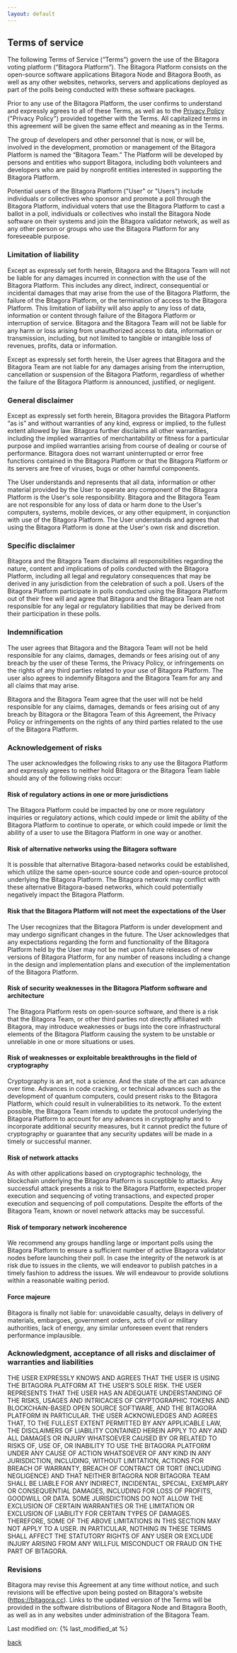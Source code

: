 ```yaml
---
layout: default
---
```

## Terms of service

The following Terms of Service (“Terms”) govern the use of the Bitagora voting platform (“Bitagora Platform”). The Bitagora Platform consists on the open-source software applications Bitagora Node and Bitagora Booth, as well as any other websites, networks, servers and applications deployed as part of the polls being conducted with these software packages.  

Prior to any use of the Bitagora Platform, the user confirms to understand and expressly agrees to all of these Terms, as well as to the [Privacy Policy](./privacy.md) ("Privacy Policy") provided together with the Terms. All capitalized terms in this agreement will be given the same effect and meaning as in the Terms. 

The group of developers and other personnel that is now, or will be, involved in the development, promotion or management of the Bitagora Platform is named the “Bitagora Team.” The Platform will be developed by persons and entities who support Bitagora, including both volunteers and developers who are paid by nonprofit entities interested in supporting the Bitagora Platform.

Potential users of the Bitagora Platform ("User" or "Users") include individuals or collectives who sponsor and promote a poll through the Bitagora Platform, individual voters that use the Bitagora Platform to cast a ballot in a poll, individuals or collectives who install the Bitagora Node software on their systems and join the Bitagora validator network, as well as any other person or groups who use the Bitagora Platform for any foreseeable purpose.

### Limitation of liability

Except as expressly set forth herein, Bitagora and the Bitagora Team will not be liable for any damages incurred in connection with the use of the Bitagora Platform. This includes any direct, indirect, consequential or incidental damages that may arise from the use of the Bitagora Platform, the failure of the Bitagora Platform, or the termination of access to the Bitagora Platform. This limitation of liability will also apply to any loss of data, information or content through failure of the Bitagora Platform or interruption of service. Bitagora and the Bitagora Team will not be liable for any harm or loss arising from unauthorized access to data, information or transmission, including, but not limited to tangible or intangible loss of revenues, profits, data or information.

Except as expressly set forth herein, the User agrees that Bitagora and the Bitagora Team are not liable for any damages arising from the interruption, cancellation or suspension of the Bitagora Platform, regardless of whether the failure of the Bitagora Platform is announced, justified, or negligent.

### General disclaimer

Except as expressly set forth herein, Bitagora provides the Bitagora Platform “as is” and without warranties of any kind, express or implied, to the fullest extent allowed by law. Bitagora further disclaims all other warranties, including the implied warranties of merchantability or fitness for a particular purpose and implied warranties arising from course of dealing or course of performance. Bitagora does not warrant uninterrupted or error free functions contained in the Bitagora Platform or that the Bitagora Platform or its servers are free of viruses, bugs or other harmful components.

The User understands and represents that all data, information or other material provided by the User to operate any component of the Bitagora Platform is the User's sole responsibility. Bitagora and the Bitagora Team are not responsible for any loss of data or harm done to the User's computers, systems, mobile devices, or any other equipment, in conjunction with use of the Bitagora Platform. The User understands and agrees that using the Bitagora Platform is done at the User's own risk and discretion.

### Specific disclaimer

Bitagora and the Bitagora Team disclaims all responsibilities regarding the nature, content and implications of polls conducted with the Bitagora Platform, including all legal and regulatory consequences that may be derived in any jurisdiction from the celebration of such a poll. Users of the Bitagora Platform participate in polls conducted using the Bitagora Platform out of their free will and agree that Bitagora and the Bitagora Team are not responsible for any legal or regulatory liabilities that may be derived from their participation in these polls.

### Indemnification

The user agrees that Bitagora and the Bitagora Team will not be held responsible for any claims, damages, demands or fees arising out of any breach by the user of these Terms, the Privacy Policy, or infringements on the rights of any third parties related to your use of Bitagora Platform. The user also agrees to indemnify Bitagora and the Bitagora Team for any and all claims that may arise.

Bitagora and the Bitagora Team agree that the user will not be held responsible for any claims, damages, demands or fees arising out of any breach by Bitagora or the Bitagora Team of this Agreement, the Privacy Policy or infringements on the rights of any third parties related to the use of the Bitagora Platform.

### Acknowledgement of risks

The user acknowledges the following risks to any use the Bitagora Platform and expressly agrees to neither hold Bitagora or the Bitagora Team liable should any of the following risks occur:

#### Risk of regulatory actions in one or more jurisdictions
The Bitagora Platform could be impacted by one or more regulatory inquiries or regulatory actions, which could impede or limit the ability of the Bitagora Platform to continue to operate, or which could impede or limit the ability of a user to use the Bitagora Platform in one way or another.

#### Risk of alternative networks using the Bitagora software
It is possible that alternative Bitagora-based networks could be established, which utilize the same open-source source code and open-source protocol underlying the Bitagora Platform. The Bitagora network may conflict with these alternative Bitagora-based networks, which could potentially negatively impact the Bitagora Platform.

#### Risk that the Bitagora Platform will not meet the expectations of the User
The User recognizes that the Bitagora Platform is under development and may undergo significant changes in the future. The User acknowledges that any expectations regarding the form and functionality of the Bitagora Platform held by the User may not be met upon future releases of new versions of Bitagora Platform, for any number of reasons including a change in the design and implementation plans and execution of the implementation of the Bitagora Platform.

#### Risk of security weaknesses in the Bitagora Platform software and architecture
The Bitagora Platform rests on open-source software, and there is a risk that the Bitagora Team, or other third parties not directly affiliated with Bitagora, may introduce weaknesses or bugs into the core infrastructural elements of the Bitagora Platform causing the system to be unstable or unreliable in one or more situations or uses.

#### Risk of weaknesses or exploitable breakthroughs in the field of cryptography
Cryptography is an art, not a science. And the state of the art can advance over time. Advances in code cracking, or technical advances such as the development of quantum computers, could present risks to the Bitagora Platform, which could result in vulnerabilities to its network. To the extent possible, the Bitagora Team intends to update the protocol underlying the Bitagora Platform to account for any advances in cryptography and to incorporate additional security measures, but it cannot predict the future of cryptography or guarantee that any security updates will be made in a timely or successful manner.

#### Risk of network attacks
As with other applications based on cryptographic technology, the blockchain underlying the Bitagora Platform is susceptible to attacks. Any successful attack presents a risk to the Bitagora Platform, expected proper execution and sequencing of voting transactions, and expected proper execution and sequencing of poll computations. Despite the efforts of the Bitagora Team, known or novel network attacks may be successful.

#### Risk of temporary network incoherence
We recommend any groups handling large or important polls using the Bitagora Platform to ensure a sufficient number of active Bitagora validator nodes before launching their poll. In case the integrity of the network is at risk due to issues in the clients, we will endeavor to publish patches in a timely fashion to address the issues. We will endeavour to provide solutions within a reasonable waiting period.

#### Force majeure
Bitagora is finally not liable for: unavoidable casualty, delays in delivery of materials, embargoes, government orders, acts of civil or military authorities, lack of energy, any similar unforeseen event that renders performance implausible.

### Acknowledgment, acceptance of all risks and disclaimer of warranties and liabilities

THE USER EXPRESSLY KNOWS AND AGREES THAT THE USER IS USING THE BITAGORA PLATFORM AT THE USER’S SOLE RISK. THE USER REPRESENTS THAT THE USER HAS AN ADEQUATE UNDERSTANDING OF THE RISKS, USAGES AND INTRICACIES OF CRYPTOGRAPHIC TOKENS AND BLOCKCHAIN-BASED OPEN SOURCE SOFTWARE, AND THE BITAGORA PLATFORM IN PARTICULAR. THE USER ACKNOWLEDGES AND AGREES THAT, TO THE FULLEST EXTENT PERMITTED BY ANY APPLICABLE LAW, THE DISCLAIMERS OF LIABILITY CONTAINED HEREIN APPLY TO ANY AND ALL DAMAGES OR INJURY WHATSOEVER CAUSED BY OR RELATED TO RISKS OF, USE OF, OR INABILITY TO USE THE BITAGORA PLATFORM UNDER ANY CAUSE OF ACTION WHATSOEVER OF ANY KIND IN ANY JURISDICTION, INCLUDING, WITHOUT LIMITATION, ACTIONS FOR BREACH OF WARRANTY, BREACH OF CONTRACT OR TORT (INCLUDING NEGLIGENCE) AND THAT NEITHER BITAGORA NOR BITAGORA TEAM SHALL BE LIABLE FOR ANY INDIRECT, INCIDENTAL, SPECIAL, EXEMPLARY OR CONSEQUENTIAL DAMAGES, INCLUDING FOR LOSS OF PROFITS, GOODWILL OR DATA. SOME JURISDICTIONS DO NOT ALLOW THE EXCLUSION OF CERTAIN WARRANTIES OR THE LIMITATION OR EXCLUSION OF LIABILITY FOR CERTAIN TYPES OF DAMAGES. THEREFORE, SOME OF THE ABOVE LIMITATIONS IN THIS SECTION MAY NOT APPLY TO A USER. IN PARTICULAR, NOTHING IN THESE TERMS SHALL AFFECT THE STATUTORY RIGHTS OF ANY USER OR EXCLUDE INJURY ARISING FROM ANY WILLFUL MISCONDUCT OR FRAUD ON THE PART OF BITAGORA.

### Revisions

Bitagora may revise this Agreement at any time without notice, and such revisions will be effective upon being posted on Bitagora's website (https://bitagora.cc). Links to the updated version of the Terms will be provided in the software distributions of Bitagora Node and Bitagora Booth, as well as in any websites under administration of the Bitagora Team. 

Last modified on: {% last_modified_at %}

[back](../../../.)
